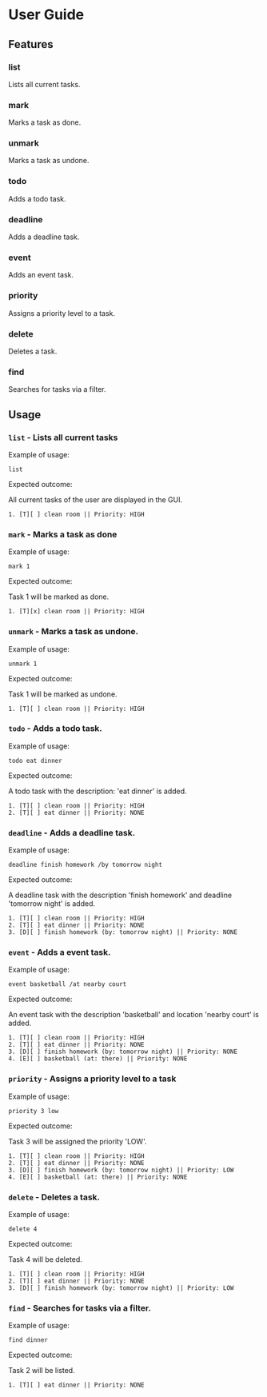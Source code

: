 # User Guide

## Features 

### list

Lists all current tasks.

### mark

Marks a task as done.

### unmark

Marks a task as undone.

### todo

Adds a todo task.

### deadline

Adds a deadline task.

### event

Adds an event task.

### priority

Assigns a priority level to a task.

### delete

Deletes a task.

### find

Searches for tasks via a filter.

## Usage

### `list` - Lists all current tasks

Example of usage: 

`list`

Expected outcome:

All current tasks of the user are displayed in the GUI.

```
1. [T][ ] clean room || Priority: HIGH
```

### `mark` - Marks a task as done

Example of usage: 

`mark 1`

Expected outcome:

Task 1 will be marked as done.

```
1. [T][x] clean room || Priority: HIGH
```

### `unmark` - Marks a task as undone.

Example of usage: 

`unmark 1`

Expected outcome:

Task 1 will be marked as undone.

```
1. [T][ ] clean room || Priority: HIGH
```

### `todo` - Adds a todo task.

Example of usage: 

`todo eat dinner`

Expected outcome:

A todo task with the description: 'eat dinner' is added.

```
1. [T][ ] clean room || Priority: HIGH
2. [T][ ] eat dinner || Priority: NONE
```

### `deadline` - Adds a deadline task.

Example of usage: 

`deadline finish homework /by tomorrow night`

Expected outcome:

A deadline task with the description 'finish homework' and deadline 'tomorrow night' is added.

```
1. [T][ ] clean room || Priority: HIGH
2. [T][ ] eat dinner || Priority: NONE
3. [D][ ] finish homework (by: tomorrow night) || Priority: NONE
```

### `event` - Adds a event task.

Example of usage: 

`event basketball /at nearby court`

Expected outcome:

An event task with the description 'basketball' and location 'nearby court' is added.

```
1. [T][ ] clean room || Priority: HIGH
2. [T][ ] eat dinner || Priority: NONE
3. [D][ ] finish homework (by: tomorrow night) || Priority: NONE
4. [E][ ] basketball (at: there) || Priority: NONE
```

### `priority` - Assigns a priority level to a task

Example of usage: 

`priority 3 low`

Expected outcome:

Task 3 will be assigned the priority 'LOW'.

```
1. [T][ ] clean room || Priority: HIGH
2. [T][ ] eat dinner || Priority: NONE
3. [D][ ] finish homework (by: tomorrow night) || Priority: LOW
4. [E][ ] basketball (at: there) || Priority: NONE
```

### `delete` - Deletes a task.

Example of usage: 

`delete 4`

Expected outcome:

Task 4 will be deleted.

```
1. [T][ ] clean room || Priority: HIGH
2. [T][ ] eat dinner || Priority: NONE
3. [D][ ] finish homework (by: tomorrow night) || Priority: LOW
```

### `find` - Searches for tasks via a filter.

Example of usage: 

`find dinner`

Expected outcome:

Task 2 will be listed.

```
1. [T][ ] eat dinner || Priority: NONE
```
